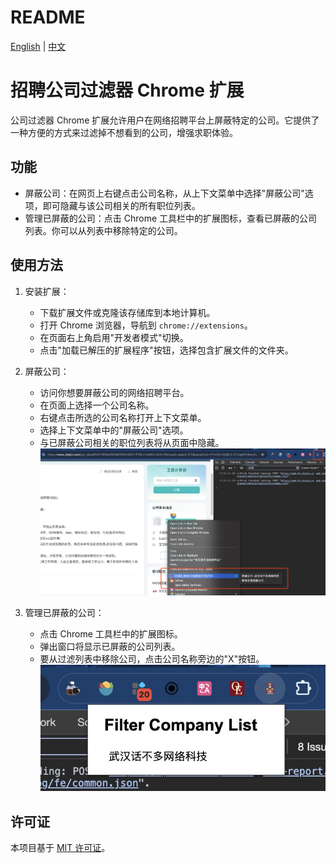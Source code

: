 # README

[English](README.md) | [中文](README_cn.md)

# 招聘公司过滤器 Chrome 扩展

公司过滤器 Chrome 扩展允许用户在网络招聘平台上屏蔽特定的公司。它提供了一种方便的方式来过滤掉不想看到的公司，增强求职体验。

## 功能

- 屏蔽公司：在网页上右键点击公司名称，从上下文菜单中选择"屏蔽公司"选项，即可隐藏与该公司相关的所有职位列表。
- 管理已屏蔽的公司：点击 Chrome 工具栏中的扩展图标，查看已屏蔽的公司列表。你可以从列表中移除特定的公司。

## 使用方法

1. 安装扩展：

   - 下载扩展文件或克隆该存储库到本地计算机。
   - 打开 Chrome 浏览器，导航到 `chrome://extensions`。
   - 在页面右上角启用"开发者模式"切换。
   - 点击"加载已解压的扩展程序"按钮，选择包含扩展文件的文件夹。

2. 屏蔽公司：

   - 访问你想要屏蔽公司的网络招聘平台。
   - 在页面上选择一个公司名称。
   - 右键点击所选的公司名称打开上下文菜单。
   - 选择上下文菜单中的"屏蔽公司"选项。
   - 与已屏蔽公司相关的职位列表将从页面中隐藏。
     ![ContextMenu](./images/Menu%20Screenshot.png)

3. 管理已屏蔽的公司：
   - 点击 Chrome 工具栏中的扩展图标。
   - 弹出窗口将显示已屏蔽的公司列表。
   - 要从过滤列表中移除公司，点击公司名称旁边的"X"按钮。
     ![Manage Keywords](./images/Name%20List%20Screenshot.png)

## 许可证

本项目基于 [MIT 许可证](LICENSE)。
